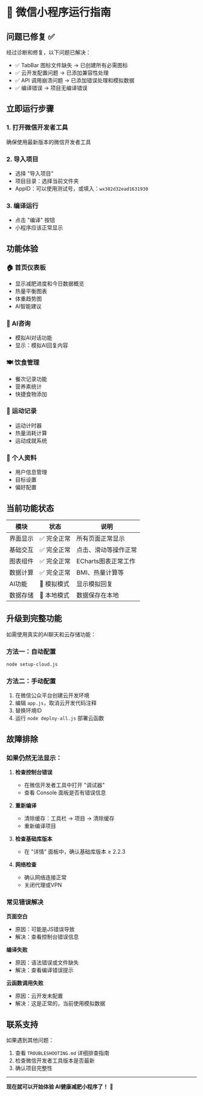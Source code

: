 # 🎯 微信小程序运行指南

## 问题已修复 ✅

经过诊断和修复，以下问题已解决：
- ✅ TabBar 图标文件缺失 → 已创建所有必需图标
- ✅ 云开发配置问题 → 已添加兼容性处理
- ✅ API 调用崩溃问题 → 已添加错误处理和模拟数据
- ✅ 编译错误 → 项目无编译错误

## 立即运行步骤

### 1. 打开微信开发者工具
确保使用最新版本的微信开发者工具

### 2. 导入项目
- 选择 "导入项目"
- 项目目录：选择当前文件夹
- AppID：可以使用测试号，或填入：`wx382d32ead1631930`

### 3. 编译运行
- 点击 "编译" 按钮
- 小程序应该正常显示

## 功能体验

### 🏠 首页仪表板
- 显示减肥进度和今日数据概览
- 热量平衡图表
- 体重趋势图
- AI智能建议

### 🤖 AI咨询
- 模拟AI对话功能
- 显示：模拟AI回复内容

### 🍽️ 饮食管理
- 餐次记录功能
- 营养素统计
- 快捷食物添加

### 🏃 运动记录
- 运动计时器
- 热量消耗计算
- 运动成就系统

### 👤 个人资料
- 用户信息管理
- 目标设置
- 偏好配置

## 当前功能状态

| 模块 | 状态 | 说明 |
|------|------|------|
| 界面显示 | ✅ 完全正常 | 所有页面正常显示 |
| 基础交互 | ✅ 完全正常 | 点击、滑动等操作正常 |
| 图表组件 | ✅ 完全正常 | ECharts图表正常工作 |
| 数据计算 | ✅ 完全正常 | BMI、热量计算等 |
| AI功能 | 🔶 模拟模式 | 显示模拟回复 |
| 数据存储 | 🔶 本地模式 | 数据保存在本地 |

## 升级到完整功能

如需使用真实的AI聊天和云存储功能：

### 方法一：自动配置
```bash
node setup-cloud.js
```

### 方法二：手动配置
1. 在微信公众平台创建云开发环境
2. 编辑 `app.js`，取消云开发代码注释
3. 替换环境ID
4. 运行 `node deploy-all.js` 部署云函数

## 故障排除

### 如果仍然无法显示：

1. **检查控制台错误**
   - 在微信开发者工具中打开 "调试器"
   - 查看 Console 面板是否有错误信息

2. **重新编译**
   - 清除缓存：工具栏 → 项目 → 清除缓存
   - 重新编译项目

3. **检查基础库版本**
   - 在 "详情" 面板中，确认基础库版本 ≥ 2.2.3

4. **网络检查**
   - 确认网络连接正常
   - 关闭代理或VPN

### 常见错误解决

**页面空白**
- 原因：可能是JS错误导致
- 解决：查看控制台错误信息

**编译失败**
- 原因：语法错误或文件缺失
- 解决：查看编译错误提示

**云函数调用失败**
- 原因：云开发未配置
- 解决：这是正常的，当前使用模拟数据

## 联系支持

如果遇到其他问题：
1. 查看 `TROUBLESHOOTING.md` 详细排查指南
2. 检查微信开发者工具版本是否最新
3. 确认项目完整性

---

**现在就可以开始体验 AI健康减肥小程序了！** 🚀